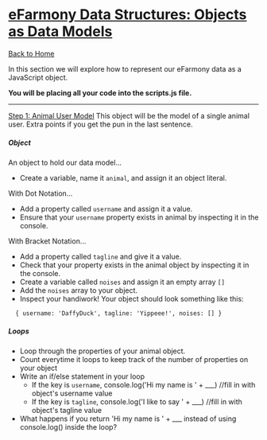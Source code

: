 # [eFarmony Data Structures: Objects as Data Models](id:pt1)
[Back to Home](https://github.com/bgando/JS102)

In this section we will explore how to represent our eFarmony data as a JavaScript object.

**You will be placing all your code into the scripts.js file.** 

---

[Step 1: Animal User Model](id:model) 
This object will be the model of a single animal user. Extra points if you get the pun in the last sentence.

##### Object
An object to hold our data model...

- Create a variable, name it `animal`, and assign it an object literal.

With Dot Notation…

- Add a property called `username` and assign it a value.
- Ensure that your `username` property exists in animal by inspecting it in the console.

With Bracket Notation…

- Add a property called `tagline` and give it a value.
- Check that your property exists in the animal object by inspecting it in the console.
- Create a variable called `noises` and assign it an empty array `[]`
- Add the `noises` array to your object.
- Inspect your handiwork! Your object should look something like this:
``` 
  { username: 'DaffyDuck', tagline: 'Yippeee!', noises: [] }
  ```

##### Loops
- Loop through the properties of your animal object. 
- Count everytime it loops to keep track of the number of properties on your object
- Write an if/else statement in your loop
  -   If the key is `username`, console.log('Hi my name is ' + ___) //fill in with object's username value
  -   If the key is `tagline`, console.log('I like to say ' + ___) //fill in with object's tagline value
-   What happens if you return 'Hi my name is ' + ___ instead of using console.log() inside the loop?

